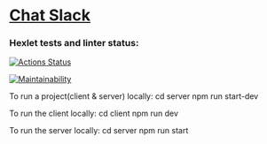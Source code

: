 # [Chat Slack](https://chatdish.onrender.com/)

### Hexlet tests and linter status:

[![Actions Status](https://github.com/DianaShilova/frontend-project-12/actions/workflows/hexlet-check.yml/badge.svg)](https://github.com/DianaShilova/frontend-project-12/actions)

[![Maintainability](https://api.codeclimate.com/v1/badges/77b2860c4cf428786915/maintainability)](https://codeclimate.com/github/DianaShilova/frontend-project-12/maintainability)

To run a project(client & server) locally:
    cd server
    npm run start-dev

To run the client locally:
    cd client
    npm run dev

To run the server locally:
    cd server
    npm run start